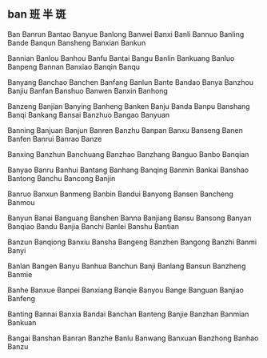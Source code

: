 ban 班 半 斑
---

Ban Banrun Bantao Banyue Banlong Banwei Banxi Banli Bannuo Banling Bande Banqun Bansheng Banxian Bankun

Bannian Banlou Banhou Banfu Bantai Bangu Banlin Bankuang Banluo Banpeng Bannan Banxiao Banqin Banqu

Banyang Banchao Banchen  Banfang Banlun Bante Bandao Banya Banzhou Banjiu Banfan Banshuo Banwen Banxin Banhong 

Banzeng Banjian Banying Banheng Banken Banju Banda Banpu Banshang Banqi Bankang Bansai Banzhuo Bangao Banyuan

Banning Banjuan Banjun Banren Banzhu Banpan Banxu Banseng Banen Banfen Banrui Banrao Banze 

Banxing Banzhun Banchuang Banzhao Banzhang Banguo Banbo   Banqian

Banyao Banru Banhui Bantang Banhang Banqing Banmin Bankai Banshao Bantong Banchu Bancong Banjin

Banruo Banxun Banmeng Banbin Bandui Banyong Bansen Bancheng Banmou

Banyun Banai Banguang Banshen Banna Banjiang Bansu Bansong Banyan Banqiao Bandu Banjia Banchi Banlei Banshu Bantian

Banzun Banqiong Banxiu Bansha Bangeng Banzhen Bangong Banzhi Banmi Banyi

Banlan Bangen Banyu Banhua Banchun Banji Banlang Bansun Banzheng Banmie

Banhe Banxue Banpei Banxiang Banqie Banyou Bange Banguan Banjiao Banfeng

Banting Bannai Banxia Bandai Banchan Banteng Banjie Banzhan Banmian Bankuan

Bangai Banshan Banran Banzhe Banlu Banwang Banxuan Banzhong Banhao Banzu
